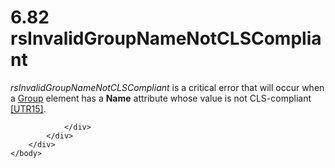 <html dir="LTR" xmlns:mshelp="http://msdn.microsoft.com/mshelp" xmlns:ddue="http://ddue.schemas.microsoft.com/authoring/2003/5" xmlns:xlink="http://www.w3.org/1999/xlink" xmlns:tool="http://www.microsoft.com/tooltip">
    <head>
        <meta http-equiv="Content-Type" content="text/html; CHARSET=utf-8"></meta>
        <meta name="save" content="history"></meta>
        <title>6.82 rsInvalidGroupNameNotCLSCompliant</title>
        <xml>
            <mshelp:toctitle title="6.82 rsInvalidGroupNameNotCLSCompliant"></mshelp:toctitle>
            <mshelp:rltitle title="[MS-RDL]: rsInvalidGroupNameNotCLSCompliant"></mshelp:rltitle>
            <mshelp:keyword index="A" term="37a4a25e-0015-49af-bb3c-a25e66465b0a"></mshelp:keyword>
            <mshelp:attr name="DCSext.ContentType" value="open specification"></mshelp:attr>
            <mshelp:attr name="AssetID" value="37a4a25e-0015-49af-bb3c-a25e66465b0a"></mshelp:attr>
            <mshelp:attr name="TopicType" value="kbRef"></mshelp:attr>
            <mshelp:attr name="DCSext.Title" value="[MS-RDL]: rsInvalidGroupNameNotCLSCompliant" />
        </xml>
    </head>
    <body>
        <div id="header">
            <h1 class="heading">6.82 rsInvalidGroupNameNotCLSCompliant</h1>
        </div>
        <div id="mainSection">
            <div id="mainBody">
                <div id="allHistory" class="saveHistory"></div>
                <div id="sectionSection0" class="section" name="collapseableSection">
                    

<p><i>rsInvalidGroupNameNotCLSCompliant</i> is a critical error
that will occur when a <a href="dbfff811-1be7-4e8b-a5d2-6cc522317fbe.md">Group</a>
element has a <b>Name</b> attribute whose value is not CLS-compliant <a href="https://go.microsoft.com/fwlink/?LinkId=147989">[UTR15]</a>.</p>


                </div>
            </div>
        </div>
    </body>
</html>